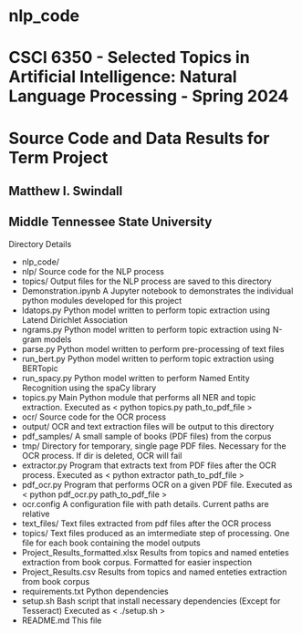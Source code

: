 # nlp_code

<h1>CSCI 6350 - Selected Topics in Artificial Intelligence: Natural Language Processing - Spring 2024</h1>
<h1>Source Code and Data Results for Term Project</h1>
<h2>Matthew I. Swindall</h2>
<h2>Middle Tennessee State University</h2>

<p>
Directory Details
<ul>
<li>nlp_code/
<li>    nlp/			Source code for the NLP process
<li>        topics/				Output files for the NLP process are saved to this directory
<li>        Demonstration.ipynb		A Jupyter notebook to demonstrates the individual python modules developed for this project
<li>        ldatops.py			Python model written to perform topic extraction using Latend Dirichlet Association
<li>        ngrams.py			Python model written to perform topic extraction using N-gram models
<li>        parse.py			Python model written to perform pre-processing of text files
<li>        run_bert.py			Python model written to perform topic extraction using BERTopic
<li>        run_spacy.py			Python model written to perform Named Entity Recognition using the spaCy library
<li>        topics.py			Main Python module that performs all NER and topic extraction. Executed as < python topics.py path_to_pdf_file >
<li>    ocr/			Source code for the OCR process
<li>        output/				OCR and text extraction files will be output to this directory
<li>        pdf_samples/			A small sample of books (PDF files) from the corpus
<li>        tmp/				Directory for temporary, single page PDF files. Necessary for the OCR process. If dir is deleted, OCR will fail
<li>        extractor.py			Program that extracts text from PDF files after the OCR process. Executed as < python extractor path_to_pdf_file >
<li>        pdf_ocr.py			Program that performs OCR on a given PDF file. Executed as < python pdf_ocr.py path_to_pdf_file >
<li>        ocr.config			A configuration file with path details. Current paths are relative
<li>    text_files/				Text files extracted from pdf files after the OCR process
<li>    topics/				Text files produced as an imtermediate step of processing. One file for each book containing the model outputs
<li>    Project_Results_formatted.xlsx	Results from topics and named enteties extraction from book corpus. Formatted for easier inspection
<li>    Project_Results.csv			Results from topics and named enteties extraction from book corpus
<li>    requirements.txt			Python dependencies
<li>    setup.sh				Bash script that install necessary dependencies (Except for Tesseract) Executed as < ./setup.sh >
<li>    README.md				This file
</ul>
</p>